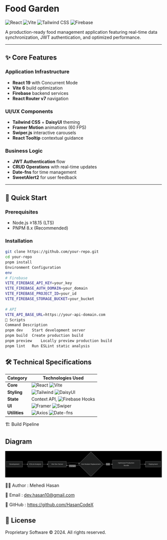 # Food Garden

![React](https://img.shields.io/badge/React-19.1-%2361DAFB?logo=react) 
![Vite](https://img.shields.io/badge/Vite-6.3-%23646CFF?logo=vite)
![Tailwind CSS](https://img.shields.io/badge/Tailwind_CSS-4.1-%2338B2AC?logo=tailwind-css)
![Firebase](https://img.shields.io/badge/Firebase-11.8-%23FFCA28?logo=firebase)

A production-ready food management application featuring real-time data synchronization, JWT authentication, and optimized performance.

---

## ✨ Core Features

### Application Infrastructure
- **React 19** with Concurrent Mode
- **Vite 6** build optimization
- **Firebase** backend services
- **React Router v7** navigation

### UI/UX Components
- **Tailwind CSS** + **DaisyUI** theming
- **Framer Motion** animations (60 FPS)
- **Swiper.js** interactive carousels
- **React Tooltip** contextual guidance

### Business Logic
- **JWT Authentication** flow
- **CRUD Operations** with real-time updates
- **Date-fns** for time management
- **SweetAlert2** for user feedback

---

## 🚀 Quick Start

### Prerequisites
- Node.js ≥18.15 (LTS)
- PNPM 8.x (Recommended)

### Installation
```bash
git clone https://github.com/your-repo.git
cd your-repo
pnpm install
Environment Configuration
env
# Firebase
VITE_FIREBASE_API_KEY=your_key
VITE_FIREBASE_AUTH_DOMAIN=your_domain
VITE_FIREBASE_PROJECT_ID=your_id
VITE_FIREBASE_STORAGE_BUCKET=your_bucket

# API
VITE_API_BASE_URL=https://your-api-domain.com
📜 Scripts
Command	Description
pnpm dev	Start development server
pnpm build	Create production build
pnpm preview	Locally preview production build
pnpm lint	Run ESLint static analysis
```
<!-- ## 🛠️ Technical Specifications

Category	Technologies
Core	React 19, Vite 6
Styling	Tailwind CSS, DaisyUI, Styled Components
State	Context API, React Firebase Hooks
UI	Framer Motion, Swiper, Lucide Icons
Utilities	Axios, Date-fns, React Countdown -->

## 🛠️ Technical Specifications

| Category        | Technologies Used                          |
|-----------------|--------------------------------------------|
| **Core**        | ![React](https://img.shields.io/badge/React-19.1-%2361DAFB) ![Vite](https://img.shields.io/badge/Vite-6.3-%23646CFF) |
| **Styling**     | ![Tailwind](https://img.shields.io/badge/Tailwind-4.1-%2338B2AC) ![DaisyUI](https://img.shields.io/badge/DaisyUI-5.0-%235A0EF8) |
| **State**       | Context API, ![Firebase Hooks](https://img.shields.io/badge/React_Firebase_Hooks-5.1-%23FFCB2B) |
| **UI**          | ![Framer](https://img.shields.io/badge/Framer_Motion-12.16-%23005FFF) ![Swiper](https://img.shields.io/badge/Swiper-11.2-%23638FEF) |
| **Utilities**   | ![Axios](https://img.shields.io/badge/Axios-1.9-%235A29E4) ![Date-fns](https://img.shields.io/badge/Date_fns-4.1-%23E77532) |

🏗️ Build Pipeline

## Diagram
![alt text](client.png)








👨‍💻 Author : Mehedi Hasan

📧 Email : dev.hasan10@gmail.com

🔗 GitHub : https://github.com/HasanCodeX

## 📄 License
Proprietary Software © 2024. All rights reserved.

